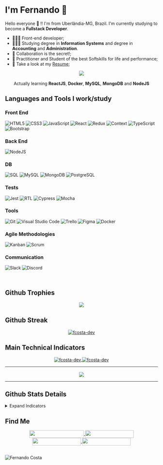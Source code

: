 # I'm Fernando 🚀 

Hello everyone 👋 !! I'm from Uberlândia-MG, Brazil. I'm currently studying to become a **Fullstack Developer**.

- 👩🏽‍💻 Front-end developer;
- 👩🏽‍🎓 Studying degree in **Information Systems** and degree in **Accounting** and **Administration**.
- 💬 Collaboration is the secret!;
- 💬 Practitioner and Student of the best Softskills for life and performance;
- 📄 Take a look at my [Resume](https://fcosta-dev.github.io);

<div align="center">
 
<img src="./ilovecode.gif" width="100px">

Actually learning **ReactJS**, **Docker**, **MySQL**, **MongoDB** and **NodeJS**
<br>
</div>


## Languages and Tools I work/study

### Front End
![HTML5](https://img.shields.io/badge/html5-%23E34F26.svg?style=for-the-badge&logo=html5&logoColor=white)
![CSS3](https://img.shields.io/badge/css3-%231572B6.svg?style=for-the-badge&logo=css3&logoColor=white)
![JavaScript](https://img.shields.io/badge/javascript-%23323330.svg?style=for-the-badge&logo=javascript&logoColor=%23F7DF1E)
![React](https://img.shields.io/badge/react-%2320232a.svg?style=for-the-badge&logo=react&logoColor=%2361DAFB)
![Redux](https://img.shields.io/badge/redux-%2320232a.svg?style=for-the-badge&logo=redux&logoColor=%2361DAFB)
![Context](https://img.shields.io/badge/context-%2320232a.svg?style=for-the-badge&logo=react&logoColor=%2361DAFB)
![TypeScript](https://img.shields.io/badge/typescript-%23007ACC.svg?style=for-the-badge&logo=typescript&logoColor=white)
![Bootstrap](https://img.shields.io/badge/bootstrap-%23563D7C.svg?style=for-the-badge&logo=bootstrap&logoColor=white)

### Back End
![NodeJS](https://img.shields.io/badge/node.js-03684f?style=for-the-badge&logo=node.js&logoColor=white)

### DB
![SQL](https://img.shields.io/badge/sql-%231572B6.svg?style=for-the-badge&logo=sql&logoColor=white)
![MySQL](https://img.shields.io/badge/mysql-%231572B6.svg?style=for-the-badge&logo=mysql&logoColor=white)
![MongoDB](https://img.shields.io/badge/MongoDB-03684f.svg?style=for-the-badge&logo=mongodb&logoColor=white)
![PostgreSQL](https://img.shields.io/badge/PostgreSQL-%231572B6.svg?style=for-the-badge&logo=postgresql&logoColor=white)

### Tests
![Jest](https://img.shields.io/badge/jest-blueviolet.svg?style=for-the-badge&logo=jest&logoColor=white)
![RTL](https://img.shields.io/badge/rtl-%23323330.svg?style=for-the-badge&logo=rtl&logoColor=white)
![Cypress](https://img.shields.io/badge/cypress-%23563D7C.svg?style=for-the-badge&logo=cypress&logoColor=white)
![Mocha](https://img.shields.io/badge/mocha-6DA55F.svg?style=for-the-badge&logo=mocha&logoColor=white)

### Tools
![Git](https://img.shields.io/badge/git-%23F05033.svg?style=for-the-badge&logo=git&logoColor=white)
![Visual Studio Code](https://img.shields.io/badge/Visual%20Studio%20Code-0078d7.svg?style=for-the-badge&logo=visual-studio-code&logoColor=white)
![Trello](https://img.shields.io/badge/trello-%23323330.svg?style=for-the-badge&logo=trello&logoColor=blue)
![Figma](https://img.shields.io/badge/figma-%23323330.svg?style=for-the-badge&logo=figma&logoColor=red)
![Docker](https://img.shields.io/badge/docker-%2320232a.svg?style=for-the-badge&logo=docker&logoColor=%2361DAFB)

### Agile Methodologies
![Kanban](https://img.shields.io/badge/kanban-black.svg?style=for-the-badge&logo=kanban&logoColor=white)
![Scrum](https://img.shields.io/badge/scrum-black.svg?style=for-the-badge&logo=scrum&logoColor=white)

### Communication
![Slack](https://img.shields.io/badge/slack-%2320232a.svg?style=for-the-badge&logo=slack&logoColor=white)
![Discord](https://img.shields.io/badge/discord-%231572B6.svg?style=for-the-badge&logo=discord&logoColor=white)

<br>
</p>


 <p></p> 
 
## **Github Trophies**

<div align="center">
 <a href="https://github.com/ryo-ma/github-profile-trophy">
   <img align="center" src="https://github-profile-trophy.vercel.app/?username=fcosta-dev&margin-w=20&no-bg=true&no-frame=true&row=1&column=6" />
 </a>
</div>

 
## **Github Streak**
 

<div align="center">
 <a href="https://git.io/streak-stats">
   <img align="center" src="https://github-readme-streak-stats.herokuapp.com/?user=fcosta-dev" alt="fcosta-dev" />
 </a>
</div>

 
## **Main Technical Indicators**

<div align="center">
 <a href="https://github.com/fcosta-dev">
   <img align="center" width="400px" src="https://github-readme-stats.vercel.app/api?username=fcosta-dev&show_icons=true" alt="fcosta-dev" />
 </a>
 <a href="https://github.com/fcosta-dev">
   <img align="center" width="336px" src="https://github-readme-stats.vercel.app/api/top-langs/?username=fcosta-dev&layout=compact" alt="fcosta-dev" />
 </a>
</div>
<p></p>


* * *

<div align="center">
 <a href="https://wakatime.com/@fcostadev">
  <img align="center" width="400px" src="https://github-readme-stats.vercel.app/api/wakatime?username=fcostadev&layout=compact"/>
</a>
</div>

* * *

## **Github Stats Details**

<details>
       <summary>Expand Indicators</summary>
       <div align="justify">
 
  <!--START_SECTION:waka-->
![Profile Views](http://img.shields.io/badge/Profile%20Views-6-blue)

**🐱 My GitHub Data** 

> 🏆 1,548 Contributions in the Year 2021
 > 
> 📦 492.2 kB Used in GitHub's Storage 
 > 
> 💼 Opted to Hire
 > 
> 📜 21 Public Repositories 
 > 
> 🔑 5 Private Repositories  
 > 
**I Mostly Code in JavaScript** 

```text
JavaScript               16 repos            ████████████████░░░░░░░░░   66.67% 
Python                   2 repos             ██░░░░░░░░░░░░░░░░░░░░░░░   8.33% 
HTML                     2 repos             ██░░░░░░░░░░░░░░░░░░░░░░░   8.33% 
Java                     2 repos             ██░░░░░░░░░░░░░░░░░░░░░░░   8.33% 
C#                       1 repo              █░░░░░░░░░░░░░░░░░░░░░░░░   4.17%

```


**Timeline**

![Chart not found](https://raw.githubusercontent.com/fcosta-dev/fcosta-dev/main/charts/bar_graph.png) 


 Last Updated on 17/12/2021
<!--END_SECTION:waka-->

   </div>
</details>

## **Find Me**

<div align="center">
 <a href="https://www.linkedin.com/in/fcosta-dev/">
   <img align="center" src="https://img.shields.io/static/v1?logo=linkedin&label=linkedin&message=fcosta-dev&color=blue&style=for-the-badge" height=25 width=180/>
 </a>
 <span>    </span>
 <a href="http://fcosta-dev.github.io">
   <img align="center" src="https://img.shields.io/static/v1?&label=Portfolio&message=site&color=yellow&style=for-the-badge" height=25 width=160/>
 </a>
 <span>    </span>
 <a href="mailto:dashcode2020@gmail.com">
   <img align="center" src="https://img.shields.io/static/v1?&logo=gmail&label=Send&message=Email&color=red&style=for-the-badge" height=25 width=160/>
 </a>
  <a href="https://api.whatsapp.com/send?phone=5534991944370&text=Ol%C3%A">
   <img align="center" src="https://img.shields.io/static/v1?&logo=whatsapp&label=Send&message=Whatsapp&color=%234ea94b&style=for-the-badge" height=25 width=160/>
 </a>
</div>

<br>
<p align="left"> <img src="https://komarev.com/ghpvc/?username=fcosta-dev&style=plastic" alt="Fernando Costa" /></p>
